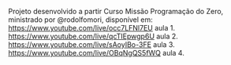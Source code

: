 Projeto desenvolvido a partir Curso Missão Programação do Zero,  ministrado por @rodolfomori, disponível em:
https://www.youtube.com/live/occ7LFNl7EU aula 1.
https://www.youtube.com/live/qcTIEpwgp6U aula 2.
https://www.youtube.com/live/sAoyIBo-3FE aula 3.
https://www.youtube.com/live/OBqNgQS5fWQ aula 4.
